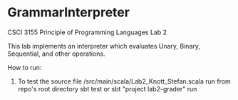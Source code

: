 # GrammarInterpreter
CSCI 3155 Principle of Programming Languages Lab 2

This lab implements an interpreter which evaluates Unary, Binary, Sequential, and other operations.

How to run:
  1) To test the source file  /src/main/scala/Lab2_Knott_Stefan.scala run from repo's root directory
    sbt test
    or 
    sbt "project lab2-grader" run

